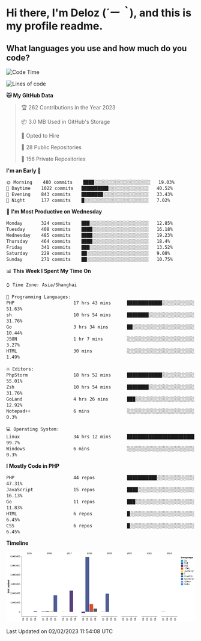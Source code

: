 # **Hi there, I'm Deloz (*´ー｀*), and this is my profile readme.**
<!--  [![Profile views](https://gpvc.arturio.dev/dank-del)](https://github.com/dank-del) -->
## **What languages you use and how much do you code?**

<!--START_SECTION:waka-->
![Code Time](http://img.shields.io/badge/Code%20Time-766%20hrs%2025%20mins-blue)

![Lines of code](https://img.shields.io/badge/From%20Hello%20World%20I%27ve%20Written-13%20Million%20lines%20of%20code-blue)

**🐱 My GitHub Data** 

> 🏆 262 Contributions in the Year 2023
 > 
> 📦 3.0 MB Used in GitHub's Storage 
 > 
> 💼 Opted to Hire
 > 
> 📜 28 Public Repositories 
 > 
> 🔑 156 Private Repositories  
 > 
**I'm an Early 🐤** 

```text
🌞 Morning    480 commits    ████░░░░░░░░░░░░░░░░░░░░░   19.03% 
🌆 Daytime    1022 commits   ██████████░░░░░░░░░░░░░░░   40.52% 
🌃 Evening    843 commits    ████████░░░░░░░░░░░░░░░░░   33.43% 
🌙 Night      177 commits    █░░░░░░░░░░░░░░░░░░░░░░░░   7.02%

```
📅 **I'm Most Productive on Wednesday** 

```text
Monday       324 commits    ███░░░░░░░░░░░░░░░░░░░░░░   12.85% 
Tuesday      408 commits    ████░░░░░░░░░░░░░░░░░░░░░   16.18% 
Wednesday    485 commits    ████░░░░░░░░░░░░░░░░░░░░░   19.23% 
Thursday     464 commits    ████░░░░░░░░░░░░░░░░░░░░░   18.4% 
Friday       341 commits    ███░░░░░░░░░░░░░░░░░░░░░░   13.52% 
Saturday     229 commits    ██░░░░░░░░░░░░░░░░░░░░░░░   9.08% 
Sunday       271 commits    ██░░░░░░░░░░░░░░░░░░░░░░░   10.75%

```


📊 **This Week I Spent My Time On** 

```text
⌚︎ Time Zone: Asia/Shanghai

💬 Programming Languages: 
PHP                      17 hrs 43 mins      █████████████░░░░░░░░░░░░   51.63% 
sh                       10 hrs 54 mins      ████████░░░░░░░░░░░░░░░░░   31.76% 
Go                       3 hrs 34 mins       ██░░░░░░░░░░░░░░░░░░░░░░░   10.44% 
JSON                     1 hr 7 mins         ░░░░░░░░░░░░░░░░░░░░░░░░░   3.27% 
HTML                     30 mins             ░░░░░░░░░░░░░░░░░░░░░░░░░   1.49%

🔥 Editors: 
PhpStorm                 18 hrs 52 mins      █████████████░░░░░░░░░░░░   55.01% 
Zsh                      10 hrs 54 mins      ████████░░░░░░░░░░░░░░░░░   31.76% 
GoLand                   4 hrs 26 mins       ███░░░░░░░░░░░░░░░░░░░░░░   12.92% 
Notepad++                6 mins              ░░░░░░░░░░░░░░░░░░░░░░░░░   0.3%

💻 Operating System: 
Linux                    34 hrs 12 mins      █████████████████████████   99.7% 
Windows                  6 mins              ░░░░░░░░░░░░░░░░░░░░░░░░░   0.3%

```

**I Mostly Code in PHP** 

```text
PHP                      44 repos            ███████████░░░░░░░░░░░░░░   47.31% 
JavaScript               15 repos            ████░░░░░░░░░░░░░░░░░░░░░   16.13% 
Go                       11 repos            ███░░░░░░░░░░░░░░░░░░░░░░   11.83% 
HTML                     6 repos             █░░░░░░░░░░░░░░░░░░░░░░░░   6.45% 
CSS                      6 repos             █░░░░░░░░░░░░░░░░░░░░░░░░   6.45%

```


**Timeline**

![Chart not found](https://raw.githubusercontent.com/deloz/deloz/main/charts/bar_graph.png) 


 Last Updated on 02/02/2023 11:54:08 UTC
<!--END_SECTION:waka-->
